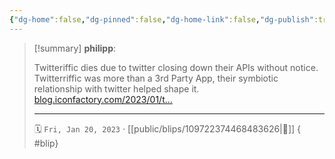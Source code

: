 ```yaml
---
{"dg-home":false,"dg-pinned":false,"dg-home-link":false,"dg-publish":true,"tags":["dgblip"],"disabled rules":["yaml-title","yaml-title-alias","file-name-heading"],"title":"philipp on mastodon @ 2023-01-20","created-date":"2023-01-20T16:02:47","id":109722374468483630,"updated-date":"2025-05-02T08:50:43","dg-path":"blips/109722374468483626.md","permalink":"/blips/109722374468483626/","dgPassFrontmatter":true}
---
```


> [!summary] **philipp**:
>
> Twitteriffic dies due to twitter closing down their APIs without notice. Twitterriffic was more than a 3rd Party App, their symbiotic relationship with twitter helped shape it. [blog.iconfactory.com/2023/01/t…](https://blog.iconfactory.com/2023/01/twitterrific-end-of-an-era/)
> - - -
>
> 🗓️ `Fri, Jan 20, 2023` · [[public/blips/109722374468483626\|🔗]]
{ #blip}

